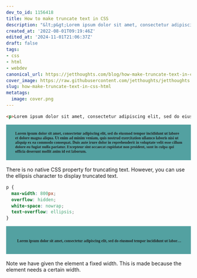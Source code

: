 ```yaml
---
dev_to_id: 1156418
title: How to make truncate text in CSS
description: "&lt;p&gt;Lorem ipsum dolor sit amet, consectetur adipiscing elit, sed do eiusmod tempor incididunt..."
created_at: '2022-08-01T09:19:46Z'
edited_at: '2024-11-01T21:06:37Z'
draft: false
tags:
- css
- html
- webdev
canonical_url: https://jetthoughts.com/blog/how-make-truncate-text-in-css-html/
cover_image: https://raw.githubusercontent.com/jetthoughts/jetthoughts.github.io/master/content/blog/how-make-truncate-text-in-css-html/cover.png
slug: how-make-truncate-text-in-css-html
metatags:
  image: cover.png
---
```

```html
<p>Lorem ipsum dolor sit amet, consectetur adipiscing elit, sed do eiusmod tempor incididunt ut labore et dolore magna aliqua. Ut enim ad minim veniam, quis nostrud exercitation ullamco laboris nisi ut aliquip ex ea commodo consequat. Duis aute irure dolor in reprehenderit in voluptate velit esse cillum dolore eu fugiat nulla pariatur. Excepteur sint occaecat cupidatat non proident, sunt in culpa qui officia deserunt mollit anim id est laborum.</p>
```
![Image description](file_0.png)

There is no native CSS property for truncating text. However, you can use the ellipsis character to display truncated text.
```css
p {
  max-width: 800px;
  overflow: hidden;
  white-space: nowrap;
  text-overflow: ellipsis;
}
```
![Image description](file_1.png)

Note we have given the element a fixed width. This is made because the element needs a certain width. 